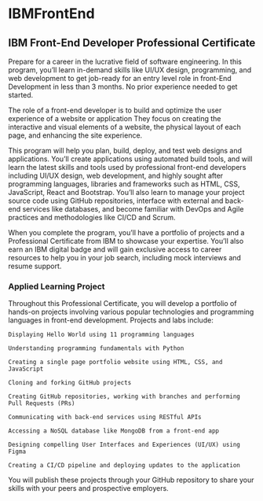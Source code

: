 # IBMFrontEnd
## IBM Front-End Developer Professional Certificate

Prepare for a career in the lucrative field of software engineering. In this program, you’ll learn in-demand skills like UI/UX design, programming, and web development to get job-ready for an entry level role in front-End Development in less than 3 months. No prior experience needed to get started. 

The role of a front-end developer is to build and optimize the user experience of a website or application They focus on creating the interactive and visual elements of a website, the physical layout of each page, and enhancing the site experience.

This program will help you plan, build, deploy, and test web designs and applications. You’ll create applications using automated build tools, and will learn the latest skills and tools used by professional front-end developers including UI/UX design, web development, and highly sought after programming languages, libraries and frameworks such as HTML, CSS, JavaScript, React and Bootstrap. You’ll also learn to manage your project source code using GitHub repositories, interface with external and back-end services like databases, and become familiar with DevOps and Agile practices and methodologies like CI/CD and Scrum. 

When you complete the program, you’ll have a portfolio of projects and a Professional Certificate from IBM to showcase your expertise. You’ll also earn an IBM digital badge and will gain exclusive access to career resources to help you in your job search, including mock interviews and resume support. 

### Applied Learning Project

Throughout this Professional Certificate, you will develop a portfolio of hands-on projects involving various popular technologies and programming languages in front-end development. Projects and labs include:   

    Displaying Hello World using 11 programming languages 

    Understanding programming fundamentals with Python

    Creating a single page portfolio website using HTML, CSS, and JavaScript

    Cloning and forking GitHub projects

    Creating GitHub repositories, working with branches and performing Pull Requests (PRs)

    Communicating with back-end services using RESTful APIs

    Accessing a NoSQL database like MongoDB from a front-end app 

    Designing compelling User Interfaces and Experiences (UI/UX) using Figma

    Creating a CI/CD pipeline and deploying updates to the application

You will publish these projects through your GitHub repository to share your skills with your peers and prospective employers.
